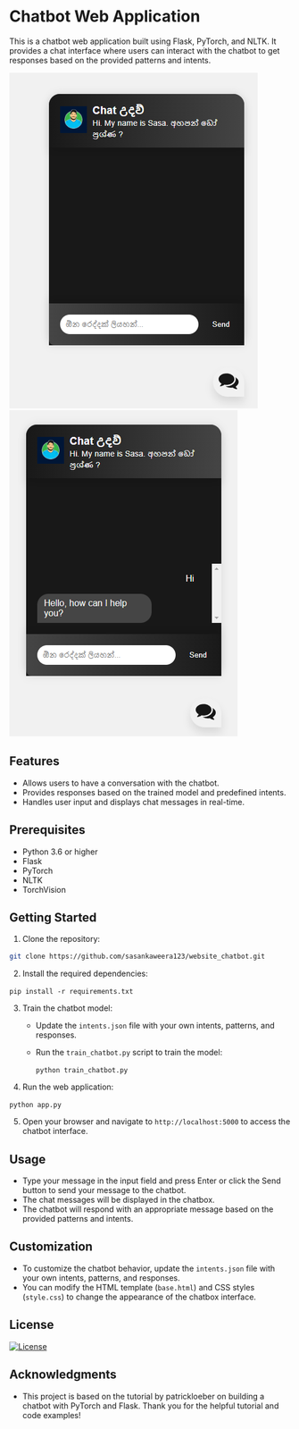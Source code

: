 # Chatbot Web Application

This is a chatbot web application built using Flask, PyTorch, and NLTK. It provides a chat interface where users can interact with the chatbot to get responses based on the provided patterns and intents.

![First Image](static/images/01.png)
![Second Image](static/images/02.png)

## Features

- Allows users to have a conversation with the chatbot.
- Provides responses based on the trained model and predefined intents.
- Handles user input and displays chat messages in real-time.

## Prerequisites

- Python 3.6 or higher
- Flask
- PyTorch
- NLTK
- TorchVision

## Getting Started

1. Clone the repository:

```bash
git clone https://github.com/sasankaweera123/website_chatbot.git
```

2. Install the required dependencies:

```pip install -r requirements.txt```

3. Train the chatbot model:
    - Update the `intents.json` file with your own intents, patterns, and responses.
    - Run the `train_chatbot.py` script to train the model:

        ```python train_chatbot.py```

4. Run the web application:

```python app.py```

5. Open your browser and navigate to `http://localhost:5000` to access the chatbot interface.

## Usage

- Type your message in the input field and press Enter or click the Send button to send your message to the chatbot.
- The chat messages will be displayed in the chatbox.
- The chatbot will respond with an appropriate message based on the provided patterns and intents.

## Customization

- To customize the chatbot behavior, update the `intents.json` file with your own intents, patterns, and responses.
- You can modify the HTML template (`base.html`) and CSS styles (`style.css`) to change the appearance of the chatbox interface.

## License

[![License](https://img.shields.io/badge/License-Apache_2.0-blue.svg)](https://opensource.org/licenses/Apache-2.0)

## Acknowledgments

- This project is based on the tutorial by patrickloeber on building a chatbot with PyTorch and Flask. Thank you for the helpful tutorial and code examples!

